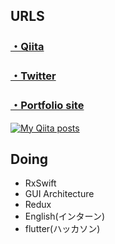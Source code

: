 ## URLS

### [・Qiita](https://qiita.com/miyakooti)


### [・Twitter](https://twitter.com/karai_shan)

### [・Portfolio site](https://miyakooti.github.io/kousuke_portofolio/)

[![My Qiita posts](https://qiita-badge.apiapi.app/s/miyakooti/posts.svg)](http://qiita.com/miyakooti)

## Doing

- RxSwift
- GUI Architecture
- Redux
- English(インターン)
- flutter(ハッカソン)
